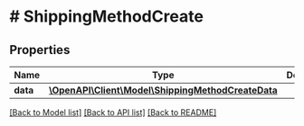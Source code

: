 # # ShippingMethodCreate

## Properties

Name | Type | Description | Notes
------------ | ------------- | ------------- | -------------
**data** | [**\OpenAPI\Client\Model\ShippingMethodCreateData**](ShippingMethodCreateData.md) |  |

[[Back to Model list]](../../README.md#models) [[Back to API list]](../../README.md#endpoints) [[Back to README]](../../README.md)
